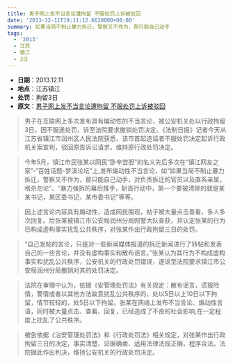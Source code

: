 ```yaml
---
title: 男子网上发不当言论遭拘留 不服处罚上诉被驳回
date: '2013-12-11T19:11:12.6620000+08:00'
summary: 如果当局不制止暴力拆迁，警察又不作为，那只能自己动手
tags:
  - '2013'
  - 江苏
  - 镇江
  - 3日
---
```

* **日期**：2013.12.11
* **地点**：江苏镇江
* **处罚**：拘留3日
* **原文**：[男子网上发不当言论遭拘留 不服处罚上诉被驳回](https://js.qq.com/a/20131210/014817.htm)



>男子在互联网上多次发布具有煸动性的不当言论，被公安机关处以行政拘留3日，因不服遂处罚，诉至法院要求撤销处罚决定。《法制日报》记者今天从江苏省镇江市润州区人民法院获悉，该市首起造谣者不服处罚决定起诉行政机关案宣判，驳回原告诉讼请求，维持原行政处罚决定。

>今年5月，镇江市民张某以网民“卧辛尝胆”的名义先后多次在“镇江网友之家”-“百姓话题-梦溪论坛”上,发布煽动性不当言论，如“如果当局不制止暴力拆迁，警察又不作为，那只能自己动手，对负责拆迁的官员以及直系亲属，格杀勿论”、“暴力强拆的幕后推手，斩首行动中，第一个要被清除的就是某某书记，某区委书记，某市委书记”等等。

>因上述言论内容具有煽动性，造成网民围观，帖子被大量点击查看，多人多次回复。后张某被镇江市公安局润州分局网警大队查获，并认定张某的行为已构成虚构事实扰乱公共秩序，对张某作出行政拘留三日的处罚。

>“自己发帖的言论，只是对一些新闻媒体报道的拆迁新闻进行了转帖和发表自己的一些言论，并没有虚构事实和散布谣言。”张某认为其行为不构成虚构事实和扰乱公共秩序，公安机关的行政处罚错误，遂诉至法院要求镇江市公安局润州分局撤销对其的处罚决定。

>法院在审理中认为，依据《安管理处罚法》有关规定：散布谣言，谎报险情，警情或者以其他方法故意扰乱公共秩序的，处以5日以上10日以下拘留，情节较轻的，处5日以下拘留。张某在网络上发布不当言论、煽动性言语，同时被大量点击、查看、回复，已经造成了不良的社会影响,在一定程度上扰乱了公共秩序。

>被告依据《治安管理处罚法》和《行政处罚法》相关规定，对张某作出行政拘留三日的决定，事实清楚、证据确凿、适用法律法规正确，程序合法。法院据此作出判决，维持公安机关的行政处罚决定。
